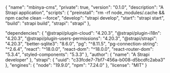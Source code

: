 {
  "name": "mbinya-cms",
  "private": true,
  "version": "0.1.0",
  "description": "A Strapi application",
  "scripts": {
    "preinstall": "rm -rf node_modules/.cache && npm cache clean --force",
    "develop": "strapi develop",
    "start": "strapi start",
    "build": "strapi build",
    "strapi": "strapi"
  },
  
  "dependencies": {
    "@strapi/plugin-cloud": "4.20.3",
    "@strapi/plugin-i18n": "4.20.3",
    "@strapi/plugin-users-permissions": "4.20.3",
    "@strapi/strapi": "4.20.3",
    "better-sqlite3": "8.6.0",
    "pg": "^8.11.5",
    "pg-connection-string": "^2.6.4",
    "react": "^18.0.0",
    "react-dom": "^18.0.0",
    "react-router-dom": "5.3.4",
    "styled-components": "5.3.3"
  },
  "author": {
    "name": "A Strapi developer"
  },
  "strapi": {
    "uuid": "c33fcde7-7bf7-456a-b008-d5bcdfc2aba3"
  },
  "engines": {
    "node": "19.9.0",
    "npm": "7.24.0"
  },
  "license": "MIT"
}
